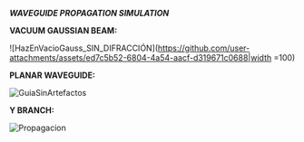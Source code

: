 **_WAVEGUIDE PROPAGATION SIMULATION_**

**VACUUM GAUSSIAN BEAM:**

![HazEnVacioGauss_SIN_DIFRACCIÓN](https://github.com/user-attachments/assets/ed7c5b52-6804-4a54-aacf-d319671c0688|width =100)

**PLANAR WAVEGUIDE:**

![GuiaSinArtefactos](https://github.com/user-attachments/assets/384402b0-ab45-4a96-895c-da772e8b6f80)


**Y BRANCH:**

![Propagacion](https://github.com/user-attachments/assets/0176f62e-2f28-4369-9305-a0db540e96ba)
